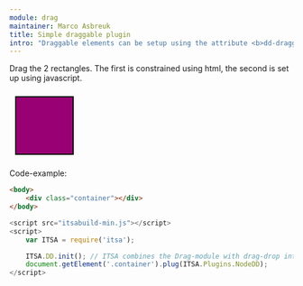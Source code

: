 ```yaml
---
module: drag
maintainer: Marco Asbreuk
title: Simple draggable plugin
intro: "Draggable elements can be setup using the attribute <b>dd-draggable=\"true\"</b>, or using javascript by using <b>node.plugin(ITSA.Plugins.NodeDD)</b>. This example uses the plugin. The plugin does nothing more than add the right attribute to the draggable Element, and it just works.</b>"
---
```


<style type="text/css">
    .container {
        margin: 10px;
        height: 100px;
        width: 100px;
        background-color: #990073;
        border: 2px solid #000;
        display: inline-block;
        *display: inline;
        *zoom: 1;
    }
    .body-content.module p.spaced {
        margin-top: 150px;
    }
</style>

Drag the 2 rectangles. The first is constrained using html, the second is set up using javascript.

<div class="container"></div>

<p class="spaced">Code-example:</p>

```html
<body>
    <div class="container"></div>
</body>
```

```js
<script src="itsabuild-min.js"></script>
<script>
    var ITSA = require('itsa');

    ITSA.DD.init(); // ITSA combines the Drag-module with drag-drop into ITSA.DD
    document.getElement('.container').plug(ITSA.Plugins.NodeDD);
</script>
```

<script src="../../dist/itsabuild-min.js"></script>
<script>
    var ITSA = require('itsa');

    ITSA.DD.init(); // ITSA combines the Drag-module with drag-drop into ITSA.DD
    document.getElement('.container').plug(ITSA.Plugins.NodeDD);
</script>
